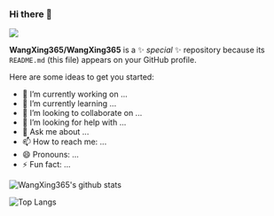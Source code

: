 ### Hi there 👋
![](http://antzuhl.cn:4000/get/@WangXing365.readme)

**WangXing365/WangXing365** is a ✨ _special_ ✨ repository because its `README.md` (this file) appears on your GitHub profile.

Here are some ideas to get you started:

- 🔭 I’m currently working on ...
- 🌱 I’m currently learning ...
- 👯 I’m looking to collaborate on ...
- 🤔 I’m looking for help with ...
- 💬 Ask me about ...
- 📫 How to reach me: ...
- 😄 Pronouns: ...
- ⚡ Fun fact: ...

![WangXing365's github stats](https://github-readme-stats.vercel.app/api?username=WangXing365&show_icons=true&theme=monokai)

![Top Langs](https://github-readme-stats.vercel.app/api/top-langs/?username=WangXing365&layout=compact)
